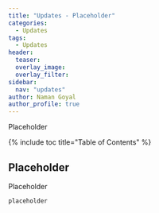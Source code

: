 ```yaml
---
title: "Updates - Placeholder"
categories:
  - Updates
tags:
  - Updates
header:
  teaser: 
  overlay_image: 
  overlay_filter: 
sidebar:
  nav: "updates"
author: Naman Goyal
author_profile: true
---
```


Placeholder

{% include toc title="Table of Contents" %}

## Placeholder

Placeholder

```python
placeholder
```
